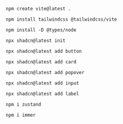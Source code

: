 `npm create vite@latest .`

`npm install tailwindcss @tailwindcss/vite`

`npm install -D @types/node`

`npx shadcn@latest init`

`npx shadcn@latest add button`

`npx shadcn@latest add card`

`npx shadcn@latest add popover`

`npx shadcn@latest add input`

`npx shadcn@latest add label`

`npm i zustand`

`npm i immer`